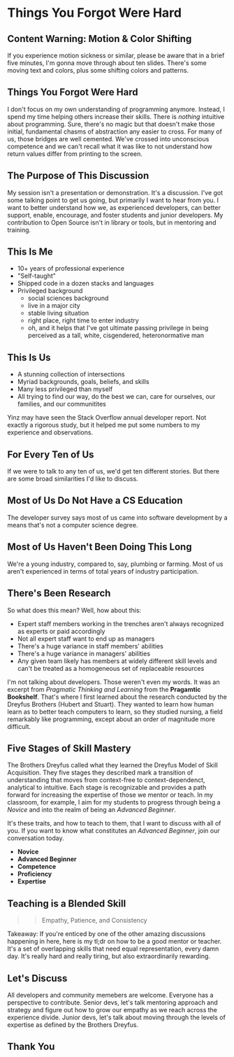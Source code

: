# Things You Forgot Were Hard

## Content Warning: Motion & Color Shifting
If you experience motion sickness or similar, please be aware that in a brief five minutes, I'm gonna move through about ten slides. There's some moving text and colors, plus some shifting colors and patterns.

## Things You Forgot Were Hard
I don't focus on my own understanding of programming anymore. Instead, I spend my time helping others increase their skills. There is _nothing_ intuitive about programming. Sure, there's no magic but that doesn't make those initial, fundamental chasms of abstraction any easier to cross. For many of us, those bridges are well cemented. We've crossed into unconscious competence and we can't recall what it was like to not understand how return values differ from printing to the screen.

## The Purpose of This Discussion
My session isn't a presentation or demonstration. It's a discussion. I've got some talking point to get us going, but primarily I want to hear from you. I want to better understand how we, as experienced developers, can better support, enable, encourage, and foster students and junior developers. My contribution to Open Source isn't in library or tools, but in mentoring and training.

## This Is Me
- 10+ years of professional experience
- "Self-taught"
- Shipped code in a dozen stacks and languages
- Privileged background
  - social sciences background
  - live in a major city
  - stable living situation
  - right place, right time to enter industry
  - oh, and it helps that I've got ultimate passing privilege in being perceived as a tall, white, cisgendered, heteronormative man

## This Is Us
- A stunning collection of intersections
- Myriad backgrounds, goals, beliefs, and skills
- Many less privileged than myself
- All trying to find our way, do the best we can, care for ourselves, our families, and our communitites

Yinz may have seen the Stack Overflow annual developer report. Not exactly a rigorous study, but it helped me put some numbers to my experience and observations. 

## For Every Ten of Us
If we were to talk to any ten of us, we'd get ten different stories. But there are some broad similarities I'd like to discuss.

## Most of Us Do Not Have a CS Education
The developer survey says most of us came into software development by a means that's not a computer science degree.

## Most of Us Haven't Been Doing This Long
We're a young industry, compared to, say, plumbing or farming. Most of us aren't experienced in terms of total years of industry participation.

## There's Been Research
So what does this mean? Well, how about this:

- Expert staff members working in the trenches aren't always recognized as experts or paid accordingly
- Not all expert staff want to end up as managers
- There's a huge variance in staff members' abilities
- There's a huge variance in managers' abilities
- Any given team likely has members at widely different skill levels and can't be treated as a homogeneous set of replaceable resources

I'm not talking about developers. Those weren't even my words. It was an excerpt from _Pragmatic Thinking and Learning_ from the __Pragamtic Bookshelf__. That's where I first learned about the research conducted by the Dreyfus Brothers (Hubert and Stuart). They wanted to learn how human learn as to better teach computers to learn, so they studied nursing, a field remarkably like programming, except about an order of magnitude more difficult.

## Five Stages of Skill Mastery
The Brothers Dreyfus called what they learned the Dreyfus Model of Skill Acquisition. They five stages they described mark a transition of understanding that moves from context-free to context-dependenct, analytical to intuitive. Each stage is recognizable and provides a path forward for increasing the expertise of those we mentor or teach. In my classroom, for example, I aim for my students to progress through being a _Novice_ and into the realm of being an _Advanced Beginner_.

It's these traits, and how to teach to them, that I want to discuss with all of you. If you want to know what constitutes an _Advanced Beginner_, join our conversation today.

- __Novice__
- __Advanced Beginner__
- __Competence__
- __Proficiency__
- __Expertise__

## Teaching is a Blended Skill
 >> Empathy, Patience, and Consistency
 
Takeaway: If you're enticed by one of the other amazing discussions happening in here, here is my tl;dr on how to be a good mentor or teacher. It's a set of overlapping skills that need equal representation, every damn day. It's really hard and really tiring, but also extraordinarily rewarding.

## Let's Discuss
All developers and community memebers are welcome. Everyone has a perspective to contribute. Senior devs, let's talk mentoring approach and strategy and figure out how to grow our empathy as we reach across the experience divide. Junior devs, let's talk about moving through the levels of expertise as defined by the Brothers Dreyfus.

## Thank You
